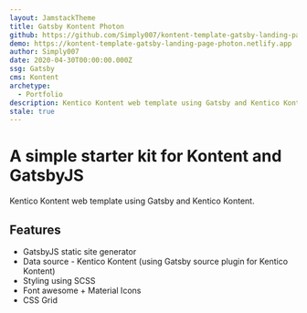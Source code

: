 ```yaml
---
layout: JamstackTheme
title: Gatsby Kontent Photon
github: https://github.com/Simply007/kontent-template-gatsby-landing-page-photon
demo: https://kontent-template-gatsby-landing-page-photon.netlify.app
author: Simply007
date: 2020-04-30T00:00:00.000Z
ssg: Gatsby
cms: Kontent
archetype:
  - Portfolio
description: Kentico Kontent web template using Gatsby and Kentico Kontent.
stale: true
---
```


# A simple starter kit for Kontent and GatsbyJS

Kentico Kontent web template using Gatsby and Kentico Kontent.

## Features

- GatsbyJS static site generator
- Data source - Kentico Kontent (using Gatsby source plugin for Kentico Kontent)
- Styling using SCSS
- Font awesome + Material Icons
- CSS Grid

